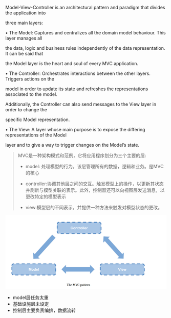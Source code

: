 Model-View-Controller is an architectural pattern and paradigm that divides the application into

three main layers:

• The Model: Captures and centralizes all the domain model behaviour. This layer manages all

the data, logic and business rules independently of the data representation. It can be said that

the Model layer is the heart and soul of every MVC application.

• The Controller: Orchestrates interactions between the other layers. Triggers actions on the

model in order to update its state and refreshes the representations associated to the model.

Additionally, the Controller can also send messages to the View layer in order to change the

specific Model representation.

• The View: A layer whose main purpose is to expose the differing representations of the Model

layer and to give a way to trigger changes on the Model’s state.

> MVC是一种架构模式和范例，它将应用程序划分为三个主要的层:
>
> * model: 处理模型的行为。该层管理所有的数据，逻辑和业务。是MVC的核心
>
> * controller:协调其他层之间的交互。触发模型上的操作，以更新其状态并刷新与模型关联的表示。此外，控制器还可以向视图层发送消息，以更改特定的模型表示
>
> * view:模型层的不同表示，并提供一种方法来触发对模型状态的更改。

![](/assets/mvc.png)



*  model层任务太重 
* 基础设施层未设定
* 控制层主要负责编排，数据流转



